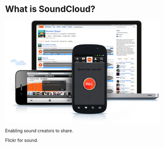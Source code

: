 # What is SoundCloud?

![SoundCloud](/vendor/images/soundcloud_home.png)

Enabling sound creators to share.

Flickr for sound.

<div class="sc_logo"></div>